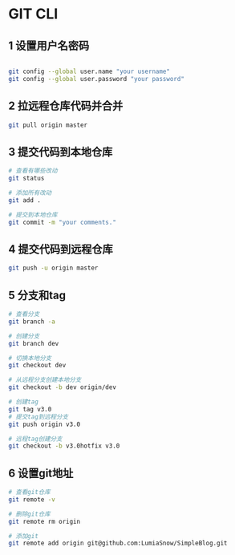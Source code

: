 # GIT CLI

## 1 设置用户名密码

```bash

git config --global user.name "your username"
git config --global user.password "your password"
```

## 2 拉远程仓库代码并合并

``` bash
git pull origin master
```

## 3 提交代码到本地仓库

``` bash
# 查看有哪些改动
git status

# 添加所有改动
git add .

# 提交到本地仓库
git commit -m "your comments."
```

## 4 提交代码到远程仓库

```bash
git push -u origin master
```

## 5 分支和tag

```bash
# 查看分支
git branch -a

# 创建分支
git branch dev

# 切换本地分支
git checkout dev

# 从远程分支创建本地分支
git checkout -b dev origin/dev

# 创建tag
git tag v3.0
# 提交tag到远程分支
git push origin v3.0

# 远程tag创建分支
git checkout -b v3.0hotfix v3.0

```

## 6 设置git地址

```bash
# 查看git仓库
git remote -v

# 删除git仓库
git remote rm origin

# 添加git
git remote add origin git@github.com:LumiaSnow/SimpleBlog.git
```

